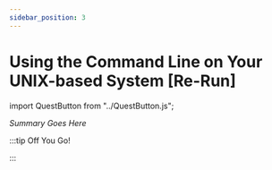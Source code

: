 ```yaml
---
sidebar_position: 3
---
```


# Using the Command Line on Your UNIX-based System [Re-Run]
import QuestButton from "../QuestButton.js";

_Summary Goes Here_

:::tip Off You Go!

<QuestButton text="Quest" />

:::

